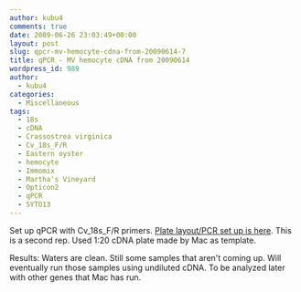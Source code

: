 ```yaml
---
author: kubu4
comments: true
date: 2009-06-26 23:03:49+00:00
layout: post
slug: qpcr-mv-hemocyte-cdna-from-20090614-7
title: qPCR - MV hemocyte cDNA from 20090614
wordpress_id: 989
author:
  - kubu4
categories:
  - Miscellaneous
tags:
  - 18s
  - cDNA
  - Crassostrea virginica
  - Cv_18s_F/R
  - Eastern oyster
  - hemocyte
  - Immomix
  - Martha's Vineyard
  - Opticon2
  - qPCR
  - SYTO13
---
```


Set up qPCR with Cv_18s_F/R primers. [Plate layout/PCR set up is here](https://eagle.fish.washington.edu/Arabidopsis/Notebook%20Workup%20Files/20090626-01.jpg). This is a second rep. Used 1:20 cDNA plate made by Mac as template.

Results: Waters are clean. Still some samples that aren't coming up. Will eventually run those samples using undiluted cDNA. To be analyzed later with other genes that Mac has run.
